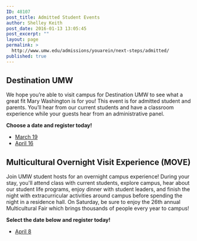 ```yaml
---
ID: 48107
post_title: Admitted Student Events
author: Shelley Keith
post_date: 2016-01-13 13:05:45
post_excerpt: ""
layout: page
permalink: >
  http://www.umw.edu/admissions/youarein/next-steps/admitted/
published: true
---
```

<h2>Destination UMW</h2>
We hope you’re able to visit campus for Destination UMW to see what a great fit Mary Washington is for you! This event is for admitted student and parents. You’ll hear from our current students and have a classroom experience while your guests hear from an administrative panel.

<strong>Choose a date and register today!</strong>
<ul>
	<li><a href="https://umw.askadmissions.net/Portal/EI/ViewDetails?gid=623577eb43a72c73fe4cfa9bf96c12a4e464cf" target="_blank" rel="nofollow">March 19</a></li>
	<li><a href="https://umw.askadmissions.net/Portal/EI/ViewDetails?gid=6235778ef402bf3d684a4fa69cd91eaabd87f8" target="_blank" rel="nofollow">April 16</a></li>
</ul>
<h2>Multicultural Overnight Visit Experience (MOVE)</h2>
Join UMW student hosts for an overnight campus experience! During your stay, you'll attend class with current students, explore campus, hear about our student life programs, enjoy dinner with student leaders, and finish the night with extracurricular activities around campus before spending the night in a residence hall. On Saturday, be sure to enjoy the 26th annual Multicultural Fair which brings thousands of people every year to campus!

<strong>Select the date below and register today!</strong>
<ul>
	<li><a href="https://umw.askadmissions.net/Portal/EI/ViewDetails?gid=6235777e90b589d8794cc1915c148cba78140a" target="_blank" rel="nofollow">April 8</a></li>
</ul>